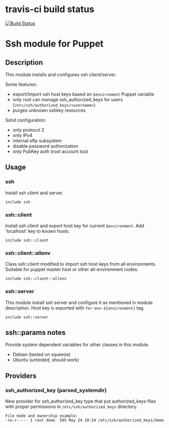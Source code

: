 # travis-ci build status
[![Build Status](https://travis-ci.org/rtucker-mozilla/puppet-ssh-1.png)](https://travis-ci.org/rtucker-mozilla/puppet-ssh-1)

# Ssh module for Puppet

## Description
This module installs and configures ssh client/server.

Some features:

- export/import ssh host keys based on `$environment` Puppet variable
- only root can manage ssh_authorized_keys for users (`/etc/ssh/authorized_keys/<username>`)
- purges unknown sshkey resources

Sshd configuration:

- only protocol 2
- only IPv4
- internal sftp subsystem
- disable password authorization
- only PubKey auth (root account too)

## Usage

### ssh
Install ssh client and server.

    include ssh

### ssh::client
Install ssh client and export host key for current `$environment`.
Add 'localhost' key to known hosts.

    include ssh::client

### ssh::client::allenv
Class ssh::client modified to import ssh host keys from all environments.
Suitable for puppet master host or other all-environment nodes.

    include ssh::client::allenv

### ssh::server
This module install ssh server and configure it as mentioned in module description.
Host key is exported with `for-env-${environment}` tag.

    include ssh::server

## ssh::params notes
Provide system dependent variables for other classes in this module.

- Debian (tested on squeeze)
- Ubuntu (untested, should work)

## Providers

### ssh_authorized_key (parsed_systemdir)
New provider for ssh_authorized_key type that put authorized_keys files with
proper permissions in `/etc/ssh/authorized_keys` directory.

    File mode and ownership example:
    -rw-r----- 1 root demo  595 May 24 20:34 /etc/ssh/authorized_keys/demo

